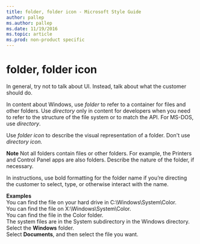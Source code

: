 ```yaml
---
title: folder, folder icon - Microsoft Style Guide
author: pallep
ms.author: pallep
ms.date: 11/19/2016
ms.topic: article
ms.prod: non-product specific
---
```


# folder, folder icon

In general, try not to talk about UI. Instead, talk about what the customer should do. 

In content about Windows, use *folder* to refer to a container for files and other folders. Use *directory* only in content for developers when you need to refer to the structure of the file system or to match the API. For MS-DOS, use *directory*. 

Use *folder icon* to describe the visual representation of a folder. Don't use *directory icon.*

**Note** Not
all folders contain files or other folders. For example, the
Printers and Control Panel apps are also folders. Describe the
nature of the folder, if necessary.

In instructions, use bold formatting for the folder name if you’re directing the customer to select, type, or otherwise interact with the name.

**Examples**<br />You can find the file on your hard drive in C:\\Windows\\System\\Color. <br />You can find the file on X:\\Windows\\System\\Color. <br />You can find the file in the Color folder. <br />The system files are in the System subdirectory in the Windows directory. <br />Select the **Windows** folder.<br />Select **Documents**, and then select the file you want.
